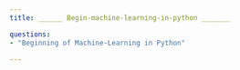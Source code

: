 ```yaml
---
title: ______ Begin-machine-learning-in-python _______

questions:
- "Beginning of Machine-Learning in Python"

---
```

